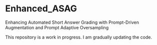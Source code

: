 # Enhanced_ASAG
Enhancing Automated Short Answer Grading with Prompt-Driven Augmentation and Prompt Adaptive Oversampling

This repository is a work in progress. I am gradually updating the code.
